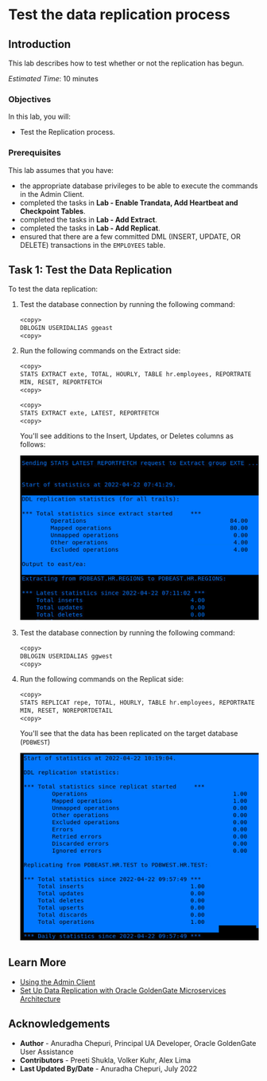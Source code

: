 # Test the data replication process

## Introduction

This lab describes how to test whether or not the replication has begun.

*Estimated Time*: 10 minutes

### Objectives
In this lab, you will:
* Test the Replication process.


### Prerequisites
This lab assumes that you have:
- the appropriate database privileges to be able to execute the commands in the Admin Client.
- completed the tasks in **Lab - Enable Trandata, Add Heartbeat and Checkpoint Tables**.
- completed the tasks in **Lab - Add Extract**.
- completed the tasks in **Lab - Add Replicat**.
- ensured that there are a few committed DML (INSERT, UPDATE, OR DELETE) transactions in the `EMPLOYEES` table.

## Task 1: Test the Data Replication

To test the data replication:

1. Test the database connection by running the following command:


    ```
    <copy>
    DBLOGIN USERIDALIAS ggeast
    <copy>

    ```
2. Run the following commands on the Extract side:

    ```
    <copy>
    STATS EXTRACT exte, TOTAL, HOURLY, TABLE hr.employees, REPORTRATE MIN, RESET, REPORTFETCH
    <copy>
    ```

    ```
    <copy>
    STATS EXTRACT exte, LATEST, REPORTFETCH
    <copy>
    ```
    You'll see additions to the Insert, Updates, or Deletes columns as follows:

    ![Additions to Insert, Updates, or Deletes columns](./images/pdbeast-output1.png " ")


3. Test the database connection by running the following command:


    ```
    <copy>
    DBLOGIN USERIDALIAS ggwest
    <copy>

    ```

4. Run the following commands on the Replicat side:

    ```
    <copy>
    STATS REPLICAT repe, TOTAL, HOURLY, TABLE hr.employees, REPORTRATE MIN, RESET, NOREPORTDETAIL
    <copy>

    ```
    You'll see that the data has been replicated on the target database (`PDBWEST`)

    ![Replicated data on the target db](./images/pdbwest-output2.png " ")

## Learn More
* [Using the Admin Client](https://docs.oracle.com/en/middleware/goldengate/core/21.1/admin/getting-started-oracle-goldengate-process-interfaces.html#GUID-84B33389-0594-4449-BF1A-A496FB1EDB29)
* [Set Up Data Replication with Oracle GoldenGate Microservices Architecture](https://docs.oracle.com/en/middleware/goldengate/core/21.3/ggmas/quickstart-your-data-replication-oracle-goldengate-microservices-architecture.html)

## Acknowledgements
* **Author** - Anuradha Chepuri, Principal UA Developer, Oracle GoldenGate User Assistance
* **Contributors** -  Preeti Shukla, Volker Kuhr, Alex Lima
* **Last Updated By/Date** - Anuradha Chepuri, July 2022
